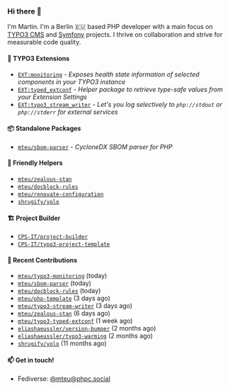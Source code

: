 ### Hi there 👋

I'm Martin. I'm a Berlin 🇪🇺 based PHP developer with a main focus on [TYPO3 CMS](https://typo3.org/) and [Symfony](https://symfony.com/) projects. I thrive on
collaboration and strive for measurable code quality.

#### 🧡 TYPO3 Extensions
- [`EXT:monitoring`](https://github.com/mteu/typo3-monitoring) - _Exposes health state information of selected components in your TYPO3 instance_
- [`EXT:typed_extconf`](https://github.com/mteu/typo3-typed-extconf) - _Helper package to retrieve type-safe values from your Extension Settings_
- [`EXT:typo3_stream_writer`](https://github.com/mteu/typo3-stream-writer) - _Let's you log selectively to `php://stdout` or `php://stderr` for external services_

#### 📦 Standalone Packages
- [`mteu/sbom-parser`](https://github.com/mteu/sbom-parser) - _CycloneDX SBOM parser for PHP_

#### 🚜 Friendly Helpers
- [`mteu/zealous-stan`](https://github.com/mteu/zealous-stan)
- [`mteu/docblock-rules`](https://github.com/mteu/docblock-rules)
- [`mteu/renovate-configuration`](https://github.com/mteu/renovate-configuration)
- [`shrugify/yolo`](https://github.com/shrugify/yolo)

#### 🏗️ Project Builder

- [`CPS-IT/project-builder`](https://github.com/CPS-IT/project-builder)
- [`CPS-IT/typo3-project-template`](https://github.com/CPS-IT/typo3-project-template)

#### 👷 Recent Contributions


- [`mteu/typo3-monitoring`](https://github.com/mteu/typo3-monitoring) (today)
- [`mteu/sbom-parser`](https://github.com/mteu/sbom-parser) (today)
- [`mteu/docblock-rules`](https://github.com/mteu/docblock-rules) (today)
- [`mteu/php-template`](https://github.com/mteu/php-template) (3 days ago)
- [`mteu/typo3-stream-writer`](https://github.com/mteu/typo3-stream-writer) (3 days ago)
- [`mteu/zealous-stan`](https://github.com/mteu/zealous-stan) (6 days ago)
- [`mteu/typo3-typed-extconf`](https://github.com/mteu/typo3-typed-extconf) (1 week ago)
- [`eliashaeussler/version-bumper`](https://github.com/eliashaeussler/version-bumper) (2 months ago)
- [`eliashaeussler/typo3-warming`](https://github.com/eliashaeussler/typo3-warming) (2 months ago)
- [`shrugify/yolo`](https://github.com/shrugify/yolo) (11 months ago)

#### 📫 Get in touch!

- Fediverse: [@mteu@phpc.social](https://phpc.social/@mteu)
